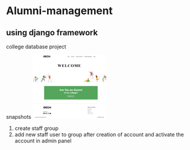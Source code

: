 # Alumni-management
## using django framework

college database project

snapshots
![alt text](https://github.com/ajykumr/Alumni-management/blob/main/snapshots/Home-thumb.png)



1. create staff group
2. add new staff user to group after creation of account and activate the account in admin panel
